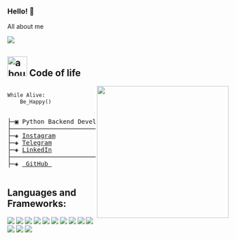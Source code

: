 ### Hello! 👋

All about me

<img src="https://user-images.githubusercontent.com/73097560/115834477-dbab4500-a447-11eb-908a-139a6edaec5c.gif">


## <img width="45" alt="about" src="https://raw.github.com/elizarov/elizarov/master/about.png"> Code of life

<img align="right" width="300" src="https://i2.wp.com/allhtaccess.info/wp-content/uploads/2018/03/programming.gif?fit=1281%2C716&ssl=1" />

```python

While Alive:
    Be_Happy()
    
```
<pre>
├─▣ Python Backend Developer
├────────────────────────────────────────────────────────────────────────
├─◈ <a href="https://www.instagram.com/mowbish/">Instagram</a>
├─◈ <a href="https://t.me/mowbish">Telegram</a>
├─◈ <a href="https://www.linkedin.com/in/mobin_agaei">LinkedIn</a>
├────────────────────────────────────────────────────────────────────────
├─◈ <a href="https://github.com/mowbish/"> GitHub </a>

</pre>
## **Languages and Frameworks:**  

<a src="https://www.python.org/"><img src="https://img.icons8.com/color/48/000000/python.png"/></a>
<a src="https://www.djangoproject.com/"><img src="https://img.icons8.com/color/48/000000/django.png"/></a>
<a src="https://www.postgresql.org/"><img src="https://img.icons8.com/color/48/000000/postgresql.png"/></a>
<a src="https://www.mongodb.com/"><img src="https://img.icons8.com/color/48/000000/mongodb.png"/></a>
<a src="https://flask.palletsprojects.com/en/2.0.x/"><img src="https://img.icons8.com/color/48/000000/flask.png"/></a>
<a src="https://git-scm.com/"><img src="https://img.icons8.com/color/48/000000/git.png"/></a>
<a src="https://www.jetbrains.com/pycharm/"><img src="https://img.icons8.com/color/48/000000/pycharm.png"/></a>
<a src="https://visualstudio.microsoft.com/"><img src="https://img.icons8.com/color/48/000000/visual-studio.png"/></a>
<a src="https://archcraft.io/"><img src="https://img.icons8.com/color/48/000000/linux.png"/></a>
<a src="https://www.w3schools.com/html/"><img src="https://img.icons8.com/color/48/000000/html-5.png"/></a>
<a src="https://www.w3schools.com/css/"><img src="https://img.icons8.com/color/48/000000/css3.png"/></a>
<a src="https://getbootstrap.com/"><img src="https://img.icons8.com/color/48/000000/bootstrap.png"/></a>
<a src="https://github.com/"><img src="https://img.icons8.com/color/48/000000/github--v1.png"/></a>

